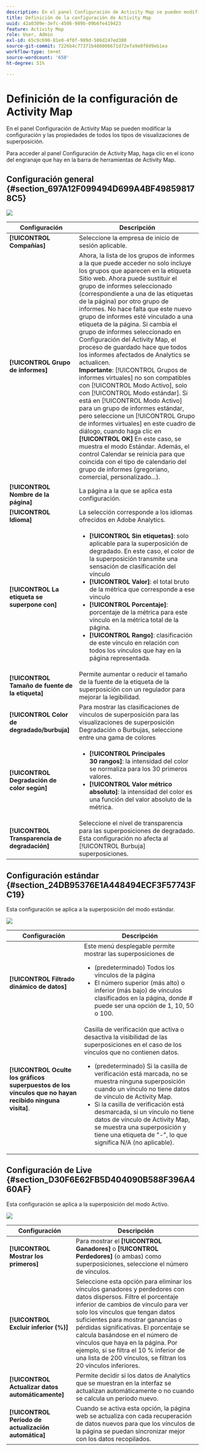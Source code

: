```yaml
---
description: En el panel Configuración de Activity Map se pueden modificar la configuración y las propiedades de todos los tipos de visualizaciones de superposición.
title: Definición de la configuración de Activity Map
uuid: 42a0309e-3efc-4506-989b-09b6fe419423
feature: Activity Map
role: User, Admin
exl-id: 65c9c690-81e0-4f0f-989d-586d247ed380
source-git-commit: 7226b4c77371b486006671d72efa9e0f0d9eb1ea
workflow-type: tm+mt
source-wordcount: '650'
ht-degree: 51%

---
```


# Definición de la configuración de Activity Map

En el panel Configuración de Activity Map se pueden modificar la configuración y las propiedades de todos los tipos de visualizaciones de superposición.

Para acceder al panel Configuración de Activity Map, haga clic en el icono del engranaje que hay en la barra de herramientas de Activity Map.

## Configuración general {#section_697A12F099494D699A4BF498598178C5}

![](assets/settings_other.png)

| Configuración | Descripción |
| --- | --- |
| **[!UICONTROL Compañías]** | Seleccione la empresa de inicio de sesión aplicable. |
| **[!UICONTROL Grupo de informes]** | Ahora, la lista de los grupos de informes a la que puede acceder no solo incluye los grupos que aparecen en la etiqueta Sitio web. Ahora puede sustituir el grupo de informes seleccionado (correspondiente a una de las etiquetas de la página) por otro grupo de informes. No hace falta que este nuevo grupo de informes esté vinculado a una etiqueta de la página. Si cambia el grupo de informes seleccionado en Configuración del Activity Map, el proceso de guardado hace que todos los informes afectados de Analytics se actualicen.<br>**Importante**: [!UICONTROL Grupos de informes virtuales] no son compatibles con [!UICONTROL Modo Activo], solo con [!UICONTROL Modo estándar]. Si está en [!UICONTROL Modo Activo] para un grupo de informes estándar, pero seleccione un [!UICONTROL Grupo de informes virtuales] en este cuadro de diálogo, cuando haga clic en **[!UICONTROL OK]** En este caso, se muestra el modo Estándar. Además, el control Calendar se reinicia para que coincida con el tipo de calendario del grupo de informes (gregoriano, comercial, personalizado...). |
| **[!UICONTROL Nombre de la página]** | La página a la que se aplica esta configuración. |
| **[!UICONTROL Idioma]** | La selección corresponde a los idiomas ofrecidos en Adobe Analytics. |
| **[!UICONTROL La etiqueta se superpone con]** | <ul><li>**[!UICONTROL Sin etiquetas]**: solo aplicable para la superposición de degradado. En este caso, el color de la superposición transmite una sensación de clasificación del vínculo</li><li>**[!UICONTROL Valor]**: el total bruto de la métrica que corresponde a ese vínculo</li><li>**[!UICONTROL Porcentaje]**: porcentaje de la métrica para este vínculo en la métrica total de la página.</li><li>**[!UICONTROL Rango]**: clasificación de este vínculo en relación con todos los vínculos que hay en la página representada.</li></ul> |
| **[!UICONTROL Tamaño de fuente de la etiqueta]** | Permite aumentar o reducir el tamaño de la fuente de la etiqueta de la superposición con un regulador para mejorar la legibilidad. |
| **[!UICONTROL Color de degradado/burbuja]** | Para mostrar las clasificaciones de vínculos de superposición para las visualizaciones de superposición Degradación o Burbujas, seleccione entre una gama de colores |
| **[!UICONTROL Degradación de color según]** | <ul><li>**[!UICONTROL Principales 30 rangos]**: la intensidad del color se normaliza para los 30 primeros valores.</li><li>**[!UICONTROL Valor métrico absoluto]**: la intensidad del color es una función del valor absoluto de la métrica.</li></ul> |
| **[!UICONTROL Transparencia de degradación]** | Seleccione el nivel de transparencia para las superposiciones de degradado. Esta configuración no afecta al [!UICONTROL Burbuja] superposiciones. |

## Configuración estándar {#section_24DB95376E1A448494ECF3F57743FC19}

Esta configuración se aplica a la superposición del modo estándar.

![](assets/settings_standard.png)

| Configuración | Descripción |
| --- | --- |
| **[!UICONTROL Filtrado dinámico de datos]** | Este menú desplegable permite mostrar las superposiciones de<ul><li>(predeterminado) Todos los vínculos de la página</li><li>El número superior (más alto) o inferior (más bajo) de vínculos clasificados en la página, donde # puede ser una opción de 1, 10, 50 o 100.</li></ul> |
| **[!UICONTROL Oculte los gráficos superpuestos de los vínculos que no hayan recibido ninguna visita]**. | Casilla de verificación que activa o desactiva la visibilidad de las superposiciones en el caso de los vínculos que no contienen datos.<ul><li>(predeterminado) Si la casilla de verificación está marcada, no se muestra ninguna superposición cuando un vínculo no tiene datos de vínculo de Activity Map.</li><li>Si la casilla de verificación está desmarcada, si un vínculo no tiene datos de vínculo de Activity Map, se muestra una superposición y tiene una etiqueta de &quot;-&quot;, lo que significa N/A (no aplicable). |

## Configuración de Live {#section_D30F6E62FB5D404090B588F396A460AF}

Esta configuración se aplica a la superposición del modo Activo.

![](assets/settings_live.png)

| Configuración | Descripción |
|---|---|
| **[!UICONTROL Mostrar los primeros]** | Para mostrar el **[!UICONTROL Ganadores]** o **[!UICONTROL Perdedores]** (o ambas) como superposiciones, seleccione el número de vínculos. |
| **[!UICONTROL Excluir inferior (%)]** | Seleccione esta opción para eliminar los vínculos ganadores y perdedores con datos dispersos. Filtre el porcentaje inferior de cambios de vínculo para ver solo los vínculos que tengan datos suficientes para mostrar ganancias o pérdidas significativas. El porcentaje se calcula basándose en el número de vínculos que haya en la página. Por ejemplo, si se filtra el 10 % inferior de una lista de 200 vínculos, se filtran los 20 vínculos inferiores. |
| **[!UICONTROL Actualizar datos automáticamente]** | Permite decidir si los datos de Analytics que se muestran en la interfaz se actualizan automáticamente o no cuando se calcula un periodo nuevo. |
| **[!UICONTROL Período de actualización automática]** | Cuando se activa esta opción, la página web se actualiza con cada recuperación de datos nuevos para que los vínculos de la página se puedan sincronizar mejor con los datos recopilados. |
